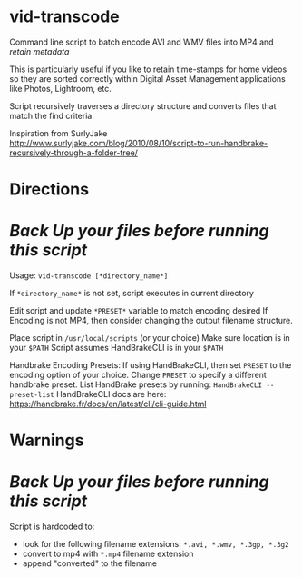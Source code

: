 # vid-transcode
Command line script to batch encode AVI and WMV files into MP4 and *retain metadata*

This is particularly useful if you like to retain time-stamps for home videos so they are sorted correctly within Digital Asset Management applications like Photos, Lightroom, etc.

Script recursively traverses a directory structure and converts files that match the find criteria.

Inspiration from SurlyJake
http://www.surlyjake.com/blog/2010/08/10/script-to-run-handbrake-recursively-through-a-folder-tree/


# Directions

# *Back Up your files before running this script*

Usage: `vid-transcode [*directory_name*]`

If `*directory_name*` is not set, script executes in current directory

Edit script and update `*PRESET*` variable to match encoding desired
If Encoding is not MP4, then consider changing the output filename structure.

Place script in `/usr/local/scripts` (or your choice)
Make sure location is in your `$PATH`
Script assumes HandBrakeCLI is in your `$PATH`


Handbrake Encoding Presets:
If using HandBrakeCLI, then set `PRESET` to the encoding option of your choice.
Change `PRESET` to specify a different handbrake preset. 
List HandBrake presets by running: `HandBrakeCLI --preset-list`
HandBrakeCLI docs are here: https://handbrake.fr/docs/en/latest/cli/cli-guide.html


# Warnings

# *Back Up your files before running this script*

Script is hardcoded to:
- look for the following filename extensions: `*.avi, *.wmv, *.3gp, *.3g2`
- convert to mp4 with `*.mp4` filename extension
- append "converted" to the filename
